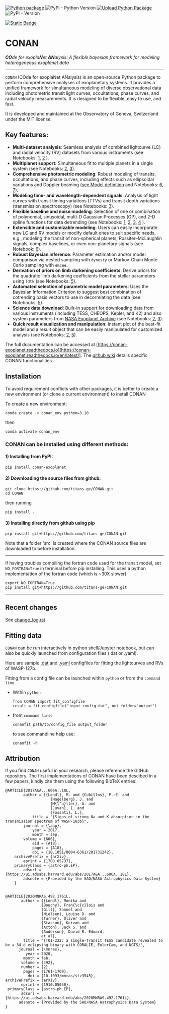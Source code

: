 [![Python package](https://github.com/titans-ge/CONAN/actions/workflows/python-package.yml/badge.svg)](https://github.com/titans-ge/CONAN/actions/workflows/python-package.yml)
![PyPI - Python Version](https://img.shields.io/pypi/pyversions/conan-exoplanet)
[![Upload Python Package](https://github.com/titans-ge/CONAN/actions/workflows/python-publish-pypi.yml/badge.svg)](https://github.com/titans-ge/CONAN/actions/workflows/python-publish-pypi.yml)
![PyPI - Version](https://img.shields.io/pypi/v/conan-exoplanet)
<!-- add static badge -->
[![Static Badge](https://img.shields.io/badge/Ask%20AI%20-%20green?style=for-the-badge)](https://gurubase.io/g/conan)



# CONAN
_**CO**de for exopla**N**et **AN**alysis: A flexible bayesian framework for modeling heterogeneous exoplanet data_


---

`CONAN` (COde for exoplaNet ANalysis) is an open-source Python package to perform comprehensive analyses of exoplanetary systems. 
It provides a unified framework for simultaneous modeling of diverse observational data including
photometric transit light curves, occultations, phase curves, and radial velocity measurements. 
It is designed to be flexible, easy to use, and fast. 

It is developed and maintained at the 
Observatory of Geneva, Switzerland under the MIT license.

Key features:
-------------
- **Multi-dataset analysis**: Seamless analysis of combined lightcurve (LC) and radial velocity (RV) datasets from various instruments (see Notebooks: [1](https://github.com/titans-ge/CONAN/tree/main/Notebooks/WASP-127/WASP127_LC_RV), [2](https://github.com/titans-ge/CONAN/tree/main/Notebooks/TOI469) ).
- **Multiplanet support:** Simultaneous fit to multiple planets in a single system (see Notebooks: [2](https://github.com/titans-ge/CONAN/tree/main/Notebooks/TOI469), [3](https://github.com/titans-ge/CONAN/tree/main/Notebooks/TOI-216)).
- **Comprehensive photometric modeling**: Robust modeling of transits, occultations, and phase curves, including effects such as ellipsoidal variations and Doppler beaming ([see Model definition](https://github.com/titans-ge/CONAN/wiki/LC-and-RV-models) and Notebooks: [6](https://github.com/titans-ge/CONAN/tree/main/Notebooks/WASP-121_phasecurve), [7](https://github.com/titans-ge/CONAN/tree/main/Notebooks/KELT-20)).
- **Modeling time- and wavelength-dependent signals**: Analysis of light curves with  transit timing variations (TTVs) and  transit depth variations (transmission spectroscopy) (see Notebooks: [3](https://github.com/titans-ge/CONAN/tree/main/Notebooks/TOI-216)).
- **Flexible baseline and noise modeling**: Selection of one or combination of polynomial, sinusoidal, multi-D Gaussian Processes (GP), and 2-D spline functions for data detrending (see Notebooks: [1](https://github.com/titans-ge/CONAN/tree/main/Notebooks/WASP-127/WASP127_LC_RV), [2](https://github.com/titans-ge/CONAN/tree/main/Notebooks/TOI469), [3](https://github.com/titans-ge/CONAN/tree/main/Notebooks/TOI-216), [4](https://github.com/titans-ge/CONAN/tree/main/Notebooks/KELT-20) ).
- **Extensible and customizable modeling**: Users can easily incorporate new LC and RV models or modify default ones to suit specific needs, e.g., modeling the transit of non-spherical planets, Rossiter–McLaughlin signals, complex baselines, or even non-planetary signals (see Notebook: [6](https://github.com/titans-ge/CONAN/tree/main/Notebooks/WASP-103)).
- **Robust Bayesian inference**: Parameter estimation and/or model comparison via nested sampling with `dynesty` or Markov-Chain Monte Carlo sampling with `emcee`. 
- **Derivation of priors on limb darkening coefficients**:  Derive priors for the quadratic limb darkening coefficients from the stellar parameters using `ldtk` (see Notebooks: [5](https://github.com/titans-ge/CONAN/tree/main/Notebooks/WASP-127/WASP-127_EULER_LC)).
- **Automated selection of parametric model parameters**: Uses the Bayesian Information Criterion to suggest best combination of cotrending basis vectors to use in decorrelating the data (see Notebooks: [5](https://github.com/titans-ge/CONAN/tree/main/Notebooks/WASP-127/WASP-127_EULER_LC)).
- **Science data download**: Built-in support for downloading data from various instruments (including TESS, CHEOPS, Kepler, and K2) and also system parameters from [NASA Exoplanet Archive](https://exoplanetarchive.ipac.caltech.edu/) (see Notebooks: [2](https://github.com/titans-ge/CONAN/tree/main/Notebooks/TOI469), [3](https://github.com/titans-ge/CONAN/tree/main/Notebooks/TOI-216)).
- **Quick result visualization and manipulation**: Instant plot of the best-fit model and a result object that can be easily manipulated for customized analysis (see Notebooks: [2](https://github.com/titans-ge/CONAN/tree/main/Notebooks/TOI469), [5](https://github.com/titans-ge/CONAN/tree/main/Notebooks/WASP-127/WASP-127_EULER_LC)).

The full documentation can be accessed at [https://conan-exoplanet.readthedocs.io](https://conan-exoplanet.readthedocs.io/en/latest/). The [github wiki](https://github.com/titans-ge/CONAN/wiki) details specific CONAN functionalities


## Installation
To avoid requirement conflicts with other packages, it is better to create a new environment (or clone a current environment) to install CONAN


To create a new environment:
```bash
conda create -n conan_env python=3.10
```
then
```
conda activate conan_env
```


### CONAN can be installed using different methods: 

#### 1) Installing from PyPI:
```
pip install conan-exoplanet
```

#### 2) Downloading the source files from github: 
```
git clone https://github.com/titans-ge/CONAN.git
cd CONAN 
```

then running
```
pip install .
```

#### 3) Installing directly from github using pip
```
pip install git+https://github.com/titans-ge/CONAN.git
```
Note that a folder 'src' is created where the CONAN source files are downloaded to before installation.



---

If having troubles compiling the fortran code used for the transit model, set `NO_FORTRAN=True` in terminal before pip installing. This uses a python implementation of the fortran code (which is ~30X slower)

```
export NO_FORTRAN=True
pip install git+https://github.com/titans-ge/CONAN.git
```

-------------------------
## Recent changes
See [change_log.rst](https://github.com/titans-ge/CONAN/blob/main/change_log.rst)


## Fitting data
`CONAN` can be run interactively in python shell/Jupyter notebook, but can also be quickly launched from configuration files (.dat or .yaml).

Here are sample [.dat](https://github.com/titans-ge/CONAN/blob/main/sample_config.dat) and [.yaml](https://github.com/titans-ge/CONAN/blob/main/sample_config.yaml) configfiles for fitting the lightcurves and RVs of WASP-127b.

Fitting from a config file can be launched within `python` or from the `command line`

- Within `python`
    ```
    from CONAN import fit_configfile
    result = fit_configfile("input_config.dat", out_folder="output")
    ```
- from `command line`: 
    ```
    conanfit path/to/config_file output_folder 
    ```

    to see commandline help use:
    ``` 
    conanfit -h  
    ```

## Attribution

If you find `CONAN` useful in your research, please reference the GitHub
repository. The first implementations of CONAN have been descibed in a few papers, kindly cite them using the following BibTeX entries:
```
@ARTICLE{2017A&A...606A..18L,
        author = {{Lendl}, M. and {Cubillos}, P.~E. and 
                    {Hagelberg}, J. and 
                    {M{\"u}ller}, A. and 
                    {Juvan}, I. and 
                    {Fossati}, L.},
            title = "{Signs of strong Na and K absorption in the transmission spectrum of WASP-103b}",
        journal = {\aap},
            year = 2017,
            month = sep,
        volume = {606},
            eid = {A18},
            pages = {A18},
            doi = {10.1051/0004-6361/201731242},
    archivePrefix = {arXiv},
        eprint = {1708.05737},
    primaryClass = {astro-ph.EP},
        adsurl = {https://ui.adsabs.harvard.edu/abs/2017A&A...606A..18L},
        adsnote = {Provided by the SAO/NASA Astrophysics Data System}
    }


@ARTICLE{2020MNRAS.492.1761L,
       author = {{Lendl}, Monika and 
                {Bouchy}, Fran{\c{c}}ois and 
                {Gill}, Samuel and 
                {Nielsen}, Louise D. and 
                {Turner}, Oliver and 
                {Stassun}, Keivan and 
                {Acton}, Jack S. and 
                {Anderson}, David R. Edward, 
                et al},
        title = "{TOI-222: a single-transit TESS candidate revealed to be a 34-d eclipsing binary with CORALIE, EulerCam, and NGTS}",
      journal = {\mnras},
         year = 2020,
        month = feb,
       volume = {492},
       number = {2},
        pages = {1761-1769},
          doi = {10.1093/mnras/stz3545},
archivePrefix = {arXiv},
       eprint = {1910.05050},
 primaryClass = {astro-ph.EP},
       adsurl = {https://ui.adsabs.harvard.edu/abs/2020MNRAS.492.1761L},
      adsnote = {Provided by the SAO/NASA Astrophysics Data System}
}


```